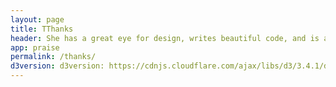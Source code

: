 ```yaml
---
layout: page
title: TThanks
header: She has a great eye for design, writes beautiful code, and is a pleasure to work with.												
app: praise
permalink: /thanks/
d3version: d3version: https://cdnjs.cloudflare.com/ajax/libs/d3/3.4.1/d3.min.js
---
```


<div id=container></div>
